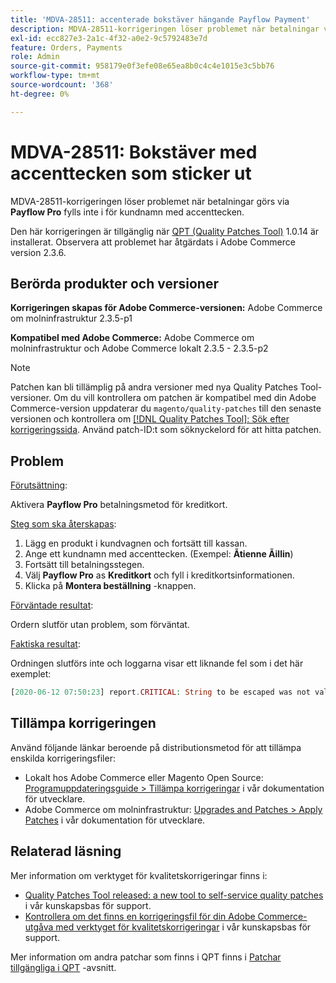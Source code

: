 ```yaml
---
title: 'MDVA-28511: accenterade bokstäver hängande Payflow Payment'
description: MDVA-28511-korrigeringen löser problemet när betalningar via **Payflow Pro** inte slutförs för kundnamn med accenttecken.
exl-id: ecc827e3-2a1c-4f32-a0e2-9c5792483e7d
feature: Orders, Payments
role: Admin
source-git-commit: 958179e0f3efe08e65ea8b0c4c4e1015e3c5bb76
workflow-type: tm+mt
source-wordcount: '368'
ht-degree: 0%

---
```


# MDVA-28511: Bokstäver med accenttecken som sticker ut

MDVA-28511-korrigeringen löser problemet när betalningar görs via **Payflow Pro** fylls inte i för kundnamn med accenttecken.

Den här korrigeringen är tillgänglig när [QPT (Quality Patches Tool)](https://devdocs.magento.com/guides/v2.4/comp-mgr/patching.html#mqp) 1.0.14 är installerat. Observera att problemet har åtgärdats i Adobe Commerce version 2.3.6.

## Berörda produkter och versioner

**Korrigeringen skapas för Adobe Commerce-versionen:** Adobe Commerce om molninfrastruktur 2.3.5-p1

**Kompatibel med Adobe Commerce:** Adobe Commerce om molninfrastruktur och Adobe Commerce lokalt 2.3.5 - 2.3.5-p2

>[!NOTE]
>
>Patchen kan bli tillämplig på andra versioner med nya Quality Patches Tool-versioner. Om du vill kontrollera om patchen är kompatibel med din Adobe Commerce-version uppdaterar du `magento/quality-patches` till den senaste versionen och kontrollera om [[!DNL Quality Patches Tool]: Sök efter korrigeringssida](https://devdocs.magento.com/quality-patches/tool.html#patch-grid). Använd patch-ID:t som söknyckelord för att hitta patchen.

## Problem

<u>Förutsättning</u>:

Aktivera **Payflow Pro** betalningsmetod för kreditkort.

<u>Steg som ska återskapas</u>:

1. Lägg en produkt i kundvagnen och fortsätt till kassan.
1. Ange ett kundnamn med accenttecken. (Exempel: **Ãtienne Ãillin**)
1. Fortsätt till betalningsstegen.
1. Välj **Payflow Pro** as **Kreditkort** och fyll i kreditkortsinformationen.
1. Klicka på **Montera beställning** -knappen.

<u>Förväntade resultat</u>:

Ordern slutför utan problem, som förväntat.

<u>Faktiska resultat</u>:

Ordningen slutförs inte och loggarna visar ett liknande fel som i det här exemplet:

```php
[2020-06-12 07:50:23] report.CRITICAL: String to be escaped was not valid UTF-8 or could not be converted: �?tienne �?illini [] []
```

## Tillämpa korrigeringen

Använd följande länkar beroende på distributionsmetod för att tillämpa enskilda korrigeringsfiler:

* Lokalt hos Adobe Commerce eller Magento Open Source: [Programuppdateringsguide > Tillämpa korrigeringar](https://devdocs.magento.com/guides/v2.4/comp-mgr/patching/mqp.html) i vår dokumentation för utvecklare.
* Adobe Commerce om molninfrastruktur: [Upgrades and Patches > Apply Patches](https://devdocs.magento.com/cloud/project/project-patch.html) i vår dokumentation för utvecklare.

## Relaterad läsning

Mer information om verktyget för kvalitetskorrigeringar finns i:

* [Quality Patches Tool released: a new tool to self-service quality patches](/help/announcements/adobe-commerce-announcements/magento-quality-patches-released-new-tool-to-self-serve-quality-patches.md) i vår kunskapsbas för support.
* [Kontrollera om det finns en korrigeringsfil för din Adobe Commerce-utgåva med verktyget för kvalitetskorrigeringar](/help/support-tools/patches-available-in-qpt-tool/check-patch-for-magento-issue-with-magento-quality-patches.md) i vår kunskapsbas för support.

Mer information om andra patchar som finns i QPT finns i [Patchar tillgängliga i QPT](https://support.magento.com/hc/en-us/sections/360010506631-Patches-available-in-MQP-tool-) -avsnitt.
